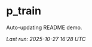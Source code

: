 # p_train

Auto-updating README demo.

<!--START_SECTION:status-->
_Last run: 2025-10-27 16:28 UTC_
<!--END_SECTION:status-->





































































































































































































































































































































































































































































































































































































































































































































































































































































































































































































































































































































































































































































































































































































































































































































































































